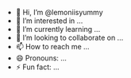 - 👋 Hi, I’m @lemoniisyummy
- 👀 I’m interested in ...
- 🌱 I’m currently learning ...
- 💞️ I’m looking to collaborate on ...
- 📫 How to reach me ...
- 😄 Pronouns: ...
- ⚡ Fun fact: ...

<!---
lemoniisyummy/lemoniisyummy is a ✨ special ✨ repository because its `README.md` (this file) appears on your GitHub profile.
You can click the Preview link to take a look at your changes.
--->
